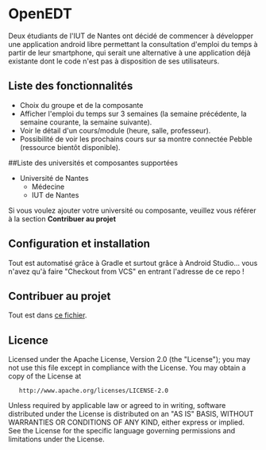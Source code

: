 # OpenEDT

Deux étudiants de l'IUT de Nantes ont décidé de commencer à développer une application android libre permettant la consultation d'emploi du temps à partir de leur smartphone, qui serait une alternative à une application déjà existante dont le code n'est pas à disposition de ses utilisateurs. 
 

## Liste des fonctionnalités

  + Choix du groupe et de la composante
  + Afficher l'emploi du temps sur 3 semaines (la semaine précédente, la semaine courante, la semaine suivante).
  + Voir le détail d'un cours/module (heure, salle, professeur).
  + Possibilité de voir les prochains cours sur sa montre connectée Pebble (ressource bientôt disponible).


##Liste des universités et composantes supportées
  + Université de Nantes
    - Médecine
    - IUT de Nantes

Si vous voulez ajouter votre université ou composante, veuillez vous référer à la section <b>Contribuer au projet</b>
## Configuration et installation

Tout est automatisé grâce à Gradle et surtout grâce à Android Studio... vous n'avez qu'à faire "Checkout from VCS" en entrant l'adresse de ce repo !

## Contribuer au projet
Tout est dans [ce fichier](CONTRUBITING.md).

## Licence

 Licensed under the Apache License, Version 2.0 (the "License");
   you may not use this file except in compliance with the License.
   You may obtain a copy of the License at

       http://www.apache.org/licenses/LICENSE-2.0

   Unless required by applicable law or agreed to in writing, software
   distributed under the License is distributed on an "AS IS" BASIS,
   WITHOUT WARRANTIES OR CONDITIONS OF ANY KIND, either express or implied.
   See the License for the specific language governing permissions and
   limitations under the License.
